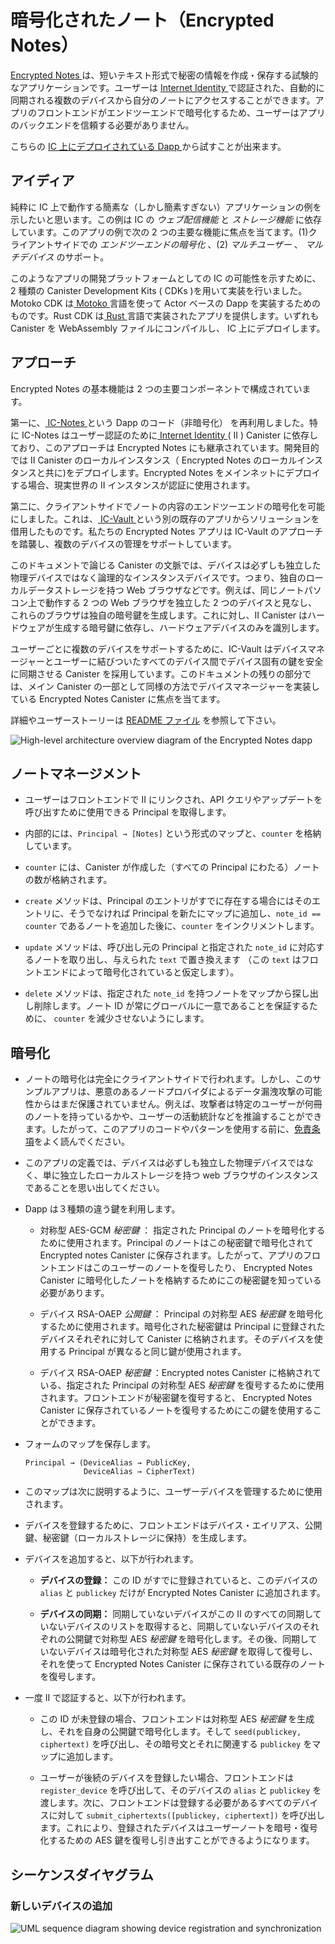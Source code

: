 # 暗号化されたノート（Encrypted Notes）

[ Encrypted Notes ](https://github.com/dfinity/examples/tree/master/motoko/encrypted-notes-dapp)は、短いテキスト形式で秘密の情報を作成・保存する試験的なアプリケーションです。ユーザーは [ Internet Identity ](https://smartcontracts.org/docs/ic-identity-guide/what-is-ic-identity.html)で認証された、自動的に同期される複数のデバイスから自分のノートにアクセスすることができます。アプリのフロントエンドがエンドツーエンドで暗号化するため、ユーザーはアプリのバックエンドを信頼する必要がありません。

こちらの [ IC 上にデプロイされている Dapp ](https://cvhrw-2yaaa-aaaaj-aaiqa-cai.ic0.app/)から試すことが出来ます。

## アイディア

純粋に IC 上で動作する簡素な（しかし簡素すぎない）アプリケーションの例を示したいと思います。この例は IC の _ウェブ配信機能_ と _ストレージ機能_ に依存しています。このアプリの例で次の 2 つの主要な機能に焦点を当てます。(1)クライアントサイドでの _エンドツーエンドの暗号化_ 、(2) _マルチユーザー_ 、 _マルチデバイス_ のサポート。

このようなアプリの開発プラットフォームとしての IC の可能性を示すために、2 種類の Canister Development Kits ( CDKs )を用いて実装を行いました。Motoko CDK は[ Motoko ](https://smartcontracts.org/docs/language-guide/motoko.html) 言語を使って Actor ベースの Dapp を実装するためのものです。Rust CDK は[ Rust ](https://smartcontracts.org/docs/rust-guide/rust-intro.html) 言語で実装されたアプリを提供します。いずれも Canister を WebAssembly ファイルにコンパイルし、 IC 上にデプロイします。

## アプローチ

Encrypted Notes の基本機能は 2 つの主要コンポーネントで構成されています。

第一に、[ IC-Notes ](https://github.com/pattad/ic_notes)という Dapp のコード（非暗号化） を再利用しました。特に IC-Notes はユーザー認証のために[ Internet Identity ](https://smartcontracts.org/docs/ic-identity-guide/auth-how-to.html) ( II ) Canister に依存しており、このアプローチは Encrypted Notes にも継承されています。開発目的では II Canister のローカルインスタンス（ Encrypted Notes のローカルインスタンスと共に)をデプロイします。Encrypted Notes をメインネットにデプロイする場合、現実世界の II インスタンスが認証に使用されます。

第二に、クライアントサイドでノートの内容のエンドツーエンドの暗号化を可能にしました。これは、[ IC-Vault ](https://github.com/timohanke/icvault)という別の既存のアプリからソリューションを借用したものです。私たちの Encrypted Notes アプリは IC-Vault のアプローチを踏襲し、複数のデバイスの管理をサポートしています。

このドキュメントで論じる Canister の文脈では、デバイスは必ずしも独立した物理デバイスではなく論理的なインスタンスデバイスです。つまり、独自のローカルデータストレージを持つ Web ブラウザなどです。例えば、同じノートパソコン上で動作する 2 つの Web ブラウザを独立した 2 つのデバイスと見なし、これらのブラウザは独自の暗号鍵を生成します。これに対し、II Canister はハードウェアが生成する暗号鍵に依存し、ハードウェアデバイスのみを識別します。

ユーザーごとに複数のデバイスをサポートするために、IC-Vault はデバイスマネージャーとユーザーに結びついたすべてのデバイス間でデバイス固有の鍵を安全に同期させる Canister を採用しています。このドキュメントの残りの部分では、メイン Canister の一部として同様の方法でデバイスマネージャーを実装している Encrypted Notes Canister に焦点を当てます。

詳細やユーザーストーリーは [ README ファイル](https://github.com/dfinity/examples/blob/master/motoko/encrypted-notes-dapp/README.md) を参照して下さい。

![High-level architecture overview diagram of the Encrypted Notes dapp](_attachments/encrypted-notes-arch.png)

## ノートマネージメント

- ユーザーはフロントエンドで II にリンクされ、API クエリやアップデートを呼び出すために使用できる Principal を取得します。

- 内部的には、`Principal → [Notes]` という形式のマップと、`counter` を格納しています。

- `counter` には、Canister が作成した（すべての Principal にわたる）ノートの数が格納されます。

- `create` メソッドは、Principal のエントリがすでに存在する場合にはそのエントリに、そうでなければ Principal を新たにマップに追加し、`note_id == counter` であるノートを追加した後に、`counter` をインクリメントします。

- `update` メソッドは、呼び出し元の Principal と指定された `note_id` に対応するノートを取り出し、与えられた `text` で置き換えます （この `text` はフロントエンドによって暗号化されていると仮定します）。

- `delete` メソッドは、指定された `note_id` を持つノートをマップから探し出し削除します。ノート ID が常にグローバルに一意であることを保証するために、 `counter` を減少させないようにします。

## 暗号化

- ノートの暗号化は完全にクライアントサイドで行われます。しかし、このサンプルアプリは、悪意のあるノードプロバイダによるデータ漏洩攻撃の可能性からはまだ保護されていません。例えば、攻撃者は特定のユーザーが何冊のノートを持っているかや、ユーザーの活動統計などを推論することができます。したがって、このアプリのコードやパターンを使用する前に、[免責条項](https://github.com/dfinity/examples/blob/master/motoko/encrypted-notes-dapp/README.md#disclaimer-please-read-carefully)をよく読んでください。

- このアプリの定義では、デバイスは必ずしも独立した物理デバイスではなく、単に独立したローカルストレージを持つ web ブラウザのインスタンスであることを思い出してください。

- Dapp は３種類の違う鍵を利用します。

  - 対称型 AES-GCM _秘密鍵_ ： 指定された Principal のノートを暗号化するために使用されます。Principal のノートはこの秘密鍵で暗号化されて Encrypted notes Canister に保存されます。したがって、アプリのフロントエンドはこのユーザーのノートを復号したり、 Encrypted Notes Canister に暗号化したノートを格納するためにこの秘密鍵を知っている必要があります。

  - デバイス RSA-OAEP _公開鍵_ ： Principal の対称型 AES _秘密鍵_ を暗号化するために使用されます。暗号化された秘密鍵は Principal に登録されたデバイスそれぞれに対して Canister に格納されます。そのデバイスを使用する Principal が異なると同じ鍵が使用されます。

  - デバイス RSA-OAEP _秘密鍵_ ：Encrypted notes Canister に格納されている、指定された Principal の対称型 AES _秘密鍵_ を復号するために使用されます。フロントエンドが秘密鍵を復号すると、 Encrypted Notes Canister に保存されているノートを復号するためにこの鍵を使用することができます。

- フォームのマップを保存します。

      Principal → (DeviceAlias → PublicKey,
                   DeviceAlias → CipherText)

- このマップは次に説明するように、ユーザーデバイスを管理するために使用されます。

- デバイスを登録するために、フロントエンドはデバイス・エイリアス、公開鍵、秘密鍵（ローカルストレージに保持）を生成します。

- デバイスを追加すると、以下が行われます。

  - **デバイスの登録：** この ID がすでに登録されていると、このデバイスの `alias` と `publickey` だけが Encrypted Notes Canister に追加されます。

  - **デバイスの同期：** 同期していないデバイスがこの II のすべての同期していないデバイスのリストを取得すると、同期していないデバイスのそれぞれの公開鍵で対称型 AES _秘密鍵_ を暗号化します。その後、同期していないデバイスは暗号化された対称型 AES _秘密鍵_ を取得して復号し、それを使って Encrypted Notes Canister に保存されている既存のノートを復号します。

- 一度 II で認証すると、以下が行われます。

  - この ID が未登録の場合、フロントエンドは対称型 AES _秘密鍵_ を生成し、それを自身の公開鍵で暗号化します。そして `seed(publickey, ciphertext)` を呼び出し、その暗号文とそれに関連する `publickey` をマップに追加します。

  - ユーザーが後続のデバイスを登録したい場合、フロントエンドは `register_device` を呼び出して、そのデバイスの `alias` と `publickey` を渡します。次に、フロントエンドは登録する必要があるすべてのデバイスに対して `submit_ciphertexts([publickey, ciphertext])` を呼び出します。これにより、登録されたデバイスはユーザーノートを暗号・復号化するための AES 鍵を復号し引き出すことができるようになります。

## シーケンスダイヤグラム

### 新しいデバイスの追加

![UML sequence diagram showing device registration and synchronization](_attachments/encrypted-notes-seq.png)

<!--
# Encrypted Note-taking Dapp

[Encrypted Notes](https://github.com/dfinity/examples/tree/master/motoko/encrypted-notes-dapp) is an experimental dapp for authoring and storing confidential information in the form of short pieces of text. The user can access their notes via any number of automatically synchronized devices authenticated via [Internet Identity](../../docs/tokenomics/identity-auth/what-is-ic-identity.md). Thanks to the end-to-end encryption performed by the dapp’s frontend, the user does not need to trust the dapp’s backend.

You can play around with the [dapp deployed on the IC](https://cvhrw-2yaaa-aaaaj-aaiqa-cai.ic0.app/) and see a quick introduction on [YouTube](https://youtu.be/DZQmtPSxvbs).

## Idea

We wanted to build an example of a simple (but not too simple) dapp running purely on the IC. This example relies upon the *web-serving* and *storage capabilities* of the IC. We focused on the following two key features for our example dapp: (1) client-side, *end-to-end encryption* and (2) *multi-user* and *multi-device* support.

To demonstrate the potential of the IC as a platform for developing such dapps, we implemented this example using two distinct Canister Development Kits (CDKs). The Motoko CDK allows developers to implement actor-based dapps using the [Motoko](../developer-docs/build/cdks/motoko-dfinity/motoko) language. The Rust CDK allows implementing dapps in [Rust](../developer-docs/build/cdks/cdk-rs-dfinity/). In both cases, canisters are compiled into WebAssembly files that are then deployed onto the IC.

## Approach

The basic functionality of Encrypted Notes consists of two main components.

First, we re-used the code of a (non-encrypted) dapp called [IC-Notes](https://github.com/pattad/ic_notes). In particular IC-Notes relies on the [Internet Identity](../../docs/tokenomics/identity-auth/auth-how-to.md) (II) canister for user authentication, an approach that is also inherited by Encrypted Notes. For development purposes, we deploy a local instance of the II canister (along with a local instance of Encrypted Notes); when deploying Encrypted Notes onto the mainnet, the real-world instance of II is used for authentication.

Second, we enabled client-side, end-to-end encryption for the note contents, borrowing the solution from another existing dapp called [IC-Vault](https://github.com/timohanke/icvault). Our Encrypted Notes dapp follows the approach of IC-Vault to support managing multiple devices.

In the context of the canisters discussed in this document, a device is not necessarily a separate physical device but a logical instance device, e.g., a web browser, with its own local data storage. For example, we consider two web browsers running on the same laptop as two independent devices; these browsers generate their own encryption keys. In contrast, the II canister relies on hardware-generated encryption keys, distinguishing only hardware devices.

To support multiple devices per user, IC-Vault employs a device manager, a canister that securely synchronizes device-specific keys across all the devices that are associated with a user. The remainder of this document focuses on the Encrypted Notes canister that implements a device manager in a similar way but as part of its main canister.

For further details and user stories, please refer to the [README file](https://github.com/dfinity/examples/blob/master/motoko/encrypted-notes-dapp/README.md).

![High-level architecture overview diagram of the Encrypted Notes dapp](_attachments/encrypted-notes-arch.png)

## Note management

-   Users are linked to II in the frontend, getting the user a principal that can be used for calling API queries and updates.

-   Internally, we store the map of the form `Principal → [Notes]` and a `counter`.

-   `counter` stores the number of notes the canister has created (across all principals).

-   Method `create` adds a note to its principal’s entry (if it exists), or adds the principal to the map with the `note_id == counter`, and then increments `counter`.

-   Method `update` pulls a note, for the caller’s Principal and for the provided `note_id` and replaces it with the provided `text` (this `text` is assumed to be encrypted by the frontend).

-   Method `delete` finds the note with the given `note_id` in the map and removes it. To ensure that note IDs are always globally unique, we do not decrease `counter`.

## Cryptography

-   Encryption of notes is entirely client-side. However, our example dapp is still not protected against potentially data-revealing attacks by a possibly malicious node provider. For example, the attacker can infer how many notes a particular user has, user activity statistics, etc. Therefore, please carefully read the [disclaimer](https://github.com/dfinity/examples/blob/master/motoko/encrypted-notes-dapp/README.md#disclaimer-please-read-carefully) before using any of the code or patterns from this dapp.

-   Recall that, in our definition, a device is not necessarily a separate physical device but simply a web browser instance with an independent local storage.

-   The dapp uses three different kinds of keys:

    -   Symmetric AES-GCM *secret key*: used to encrypt the notes of a given principal. The notes of a principal are stored in the Encrypted Notes canister encrypted with this secret key. Thus the frontend of the dapp needs to know this secret key to decrypt notes from this user and to send encrypted notes to be stored in the Encrypted Notes canister.

    -   Device RSA-OAEP *public key*: used to encrypt the symmetric AES *secret key* of the principal. The encrypted secret key is stored in the canister for each device registered to the principal. The same key is used for different principals using that device.

    -   Device RSA-OAEP *private key*: used to decrypt the symmetric AES *secret key* stored in the Encrypted Notes canister for a given principal. Once the frontend decrypts the secret key, it can use this key for decrypting the notes stored in the Encrypted Notes canister.

-   We store a map of the form:

        Principal → (DeviceAlias → PublicKey,
                     DeviceAlias → CipherText)

-   This map is used for managing user devices, as explained next.

-   To register a device, the frontend generates a device alias, a public key, and a private key (held in its local storage).

-   Adding a device:

    -   **Device registration:** If this identity is already known, a new device will remain unsynced at first; at this time, only the `alias` and `publickey` of this device will be added to the Encrypted Notes canister.

    -   **Device synchronization:** Once an unsynced device obtains the list of all unsynced devices for this II, it will encrypt the symmetric AES *secret key* under each unsynced device’s public key. Afterwards, the unsynced device obtains the encrypted symmetric AES *secret key*, decrypts it, and then uses it to decrypt the existing notes stored in the Encrypted Notes canister.

-   Once authenticated with II:

    -   If this identity is not known, then the frontend generates a symmetric AES *secret key* and encrypts it with its own public key. Then the frontend calls `seed(publickey, ciphertext)`, adding that ciphertext and its associated `publickey` to the map.

    -   If a user wants to register a subsequent device, the frontend calls `register_device`, passing in the `alias` and `publickey` of that device. The frontend then calls `submit_ciphertexts([publickey, ciphertext])` for all the devices it needs to register. This allows the registered devices to pull and decrypt the AES key to encrypt and decrypt the user notes.

## Sequence Diagrams

### Adding New Device

![UML sequence diagram showing device registration and synchronization](_attachments/encrypted-notes-seq.png)

-->
